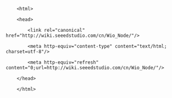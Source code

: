 <!DOCTYPE html>
        <html>
        <head>
            <link rel="canonical" href="http://wiki.seeedstudio.com/cn/Wio_Node/"/>
            <meta http-equiv="content-type" content="text/html; charset=utf-8"/>
            <meta http-equiv="refresh" content="0;url=http://wiki.seeedstudio.com/cn/Wio_Node/"/>
        </head>
        </html>